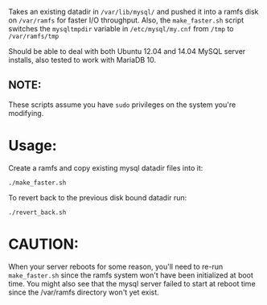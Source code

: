 Takes an existing datadir in `/var/lib/mysql/` and pushed it into a ramfs
disk on `/var/ramfs` for faster I/O throughput. Also, the `make_faster.sh`
script switches the `mysqltmpdir` variable in `/etc/mysql/my.cnf` from `/tmp` to `/var/ramfs/tmp`

Should be able to deal with both Ubuntu 12.04 and 14.04 MySQL server
installs, also tested to work with MariaDB 10.

NOTE:
-----
These scripts assume you have `sudo` privileges on the system you're
modifying.

Usage:
======

Create a ramfs and copy existing mysql datadir files into it:

`./make_faster.sh`

To revert back to the previous disk bound datadir run:

`./revert_back.sh`

CAUTION:
========
When your server reboots for some reason, you'll need to re-run
`make_faster.sh` since the ramfs system won't have been initialized at boot
time. You might also see that the mysql server failed to start at reboot
time since the /var/ramfs directory won't yet exist.
